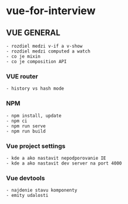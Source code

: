# vue-for-interview

## VUE GENERAL
```
- rozdiel medzi v-if a v-show
- rozdiel medzi computed a watch
- co je mixin
- co je composition API
```

### VUE router
```
- history vs hash mode
```

### NPM
``` 
- npm install, update 
- npm ci
- npm run serve
- npm run build
```

### Vue project settings
```
- kde a ako nastavit nepodporovanie IE 
- kde a ako nastavit dev server na port 4000
```

### Vue devtools
```
- najdenie stavu komponenty
- emity udalosti
```